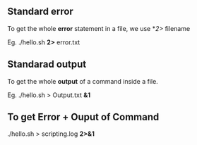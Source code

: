 ## Standard error

To get the whole **error** statement in a file, we use \*_2>_ filename

Eg. ./hello.sh **2>** error.txt

## Standarad output

To get the whole **output** of a command inside a file.

Eg. ./hello.sh > Output.txt **&1**

## To get Error + Ouput of Command

./hello.sh > scripting.log **2>&1**
